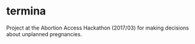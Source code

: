 # termina
Project at the Abortion Access Hackathon (2017/03) for making decisions about unplanned pregnancies.
